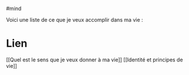 #mind 

Voici une liste de ce que je veux accomplir dans ma vie :

# Lien

[[Quel est le sens que je veux donner à ma vie]]
[[Identité et principes de vie]]
